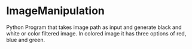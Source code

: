 # ImageManipulation
Python Program that takes image path as input and generate black and white or color filtered image. In colored image it has three options of red, blue and green.
